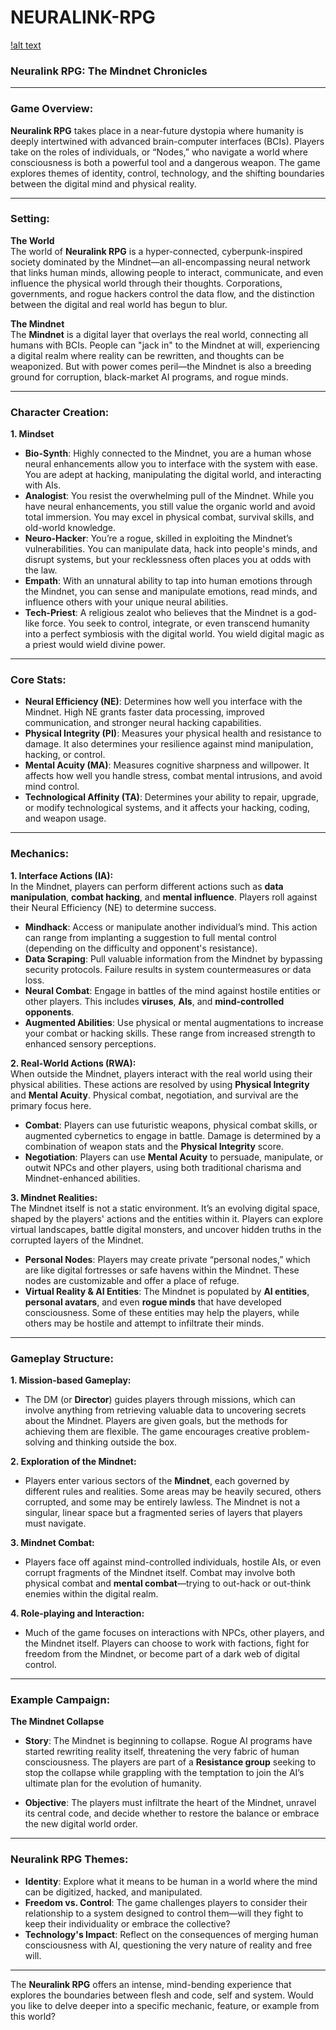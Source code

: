 # NEURALINK-RPG

[!alt text](https://camo.githubusercontent.com/a2ede39e79faf409599734f8c6d5c24814f10d73d5320a5cf64fa3641afb0f6c/68747470733a2f2f692e6962622e636f2f6b363253766379732f44414c4c2d452d323032352d30332d32382d31342d32302d30312d412d726574726f2d696e7370697265642d706978656c2d6172742d7363656e652d666f722d7468652d4d696e646e65742d4e657572616c696e6b2d5250472d626c656e64696e672d652e77656270)

### **Neuralink RPG: The Mindnet Chronicles**

---

### **Game Overview:**

**Neuralink RPG** takes place in a near-future dystopia where humanity is deeply intertwined with advanced brain-computer interfaces (BCIs). Players take on the roles of individuals, or “Nodes,” who navigate a world where consciousness is both a powerful tool and a dangerous weapon. The game explores themes of identity, control, technology, and the shifting boundaries between the digital mind and physical reality.

---

### **Setting:**

**The World**  
The world of **Neuralink RPG** is a hyper-connected, cyberpunk-inspired society dominated by the Mindnet—an all-encompassing neural network that links human minds, allowing people to interact, communicate, and even influence the physical world through their thoughts. Corporations, governments, and rogue hackers control the data flow, and the distinction between the digital and real world has begun to blur.

**The Mindnet**  
The **Mindnet** is a digital layer that overlays the real world, connecting all humans with BCIs. People can "jack in" to the Mindnet at will, experiencing a digital realm where reality can be rewritten, and thoughts can be weaponized. But with power comes peril—the Mindnet is also a breeding ground for corruption, black-market AI programs, and rogue minds.

---

### **Character Creation:**

**1. Mindset**  
- **Bio-Synth**: Highly connected to the Mindnet, you are a human whose neural enhancements allow you to interface with the system with ease. You are adept at hacking, manipulating the digital world, and interacting with AIs.
- **Analogist**: You resist the overwhelming pull of the Mindnet. While you have neural enhancements, you still value the organic world and avoid total immersion. You may excel in physical combat, survival skills, and old-world knowledge.
- **Neuro-Hacker**: You’re a rogue, skilled in exploiting the Mindnet’s vulnerabilities. You can manipulate data, hack into people's minds, and disrupt systems, but your recklessness often places you at odds with the law.
- **Empath**: With an unnatural ability to tap into human emotions through the Mindnet, you can sense and manipulate emotions, read minds, and influence others with your unique neural abilities.
- **Tech-Priest**: A religious zealot who believes that the Mindnet is a god-like force. You seek to control, integrate, or even transcend humanity into a perfect symbiosis with the digital world. You wield digital magic as a priest would wield divine power.

---

### **Core Stats:**

- **Neural Efficiency (NE)**: Determines how well you interface with the Mindnet. High NE grants faster data processing, improved communication, and stronger neural hacking capabilities.
- **Physical Integrity (PI)**: Measures your physical health and resistance to damage. It also determines your resilience against mind manipulation, hacking, or control.
- **Mental Acuity (MA)**: Measures cognitive sharpness and willpower. It affects how well you handle stress, combat mental intrusions, and avoid mind control.
- **Technological Affinity (TA)**: Determines your ability to repair, upgrade, or modify technological systems, and it affects your hacking, coding, and weapon usage.

---

### **Mechanics:**

**1. Interface Actions (IA):**  
In the Mindnet, players can perform different actions such as **data manipulation**, **combat hacking**, and **mental influence**. Players roll against their Neural Efficiency (NE) to determine success. 

- **Mindhack**: Access or manipulate another individual’s mind. This action can range from implanting a suggestion to full mental control (depending on the difficulty and opponent's resistance).
- **Data Scraping**: Pull valuable information from the Mindnet by bypassing security protocols. Failure results in system countermeasures or data loss.
- **Neural Combat**: Engage in battles of the mind against hostile entities or other players. This includes **viruses**, **AIs**, and **mind-controlled opponents**.
- **Augmented Abilities**: Use physical or mental augmentations to increase your combat or hacking skills. These range from increased strength to enhanced sensory perceptions.

**2. Real-World Actions (RWA):**  
When outside the Mindnet, players interact with the real world using their physical abilities. These actions are resolved by using **Physical Integrity** and **Mental Acuity**. Physical combat, negotiation, and survival are the primary focus here.

- **Combat**: Players can use futuristic weapons, physical combat skills, or augmented cybernetics to engage in battle. Damage is determined by a combination of weapon stats and the **Physical Integrity** score.
- **Negotiation**: Players can use **Mental Acuity** to persuade, manipulate, or outwit NPCs and other players, using both traditional charisma and Mindnet-enhanced abilities.

**3. Mindnet Realities:**  
The Mindnet itself is not a static environment. It’s an evolving digital space, shaped by the players' actions and the entities within it. Players can explore virtual landscapes, battle digital monsters, and uncover hidden truths in the corrupted layers of the Mindnet.

- **Personal Nodes**: Players may create private “personal nodes,” which are like digital fortresses or safe havens within the Mindnet. These nodes are customizable and offer a place of refuge.
- **Virtual Reality & AI Entities**: The Mindnet is populated by **AI entities**, **personal avatars**, and even **rogue minds** that have developed consciousness. Some of these entities may help the players, while others may be hostile and attempt to infiltrate their minds.

---

### **Gameplay Structure:**

**1. Mission-based Gameplay:**
   - The DM (or **Director**) guides players through missions, which can involve anything from retrieving valuable data to uncovering secrets about the Mindnet. Players are given goals, but the methods for achieving them are flexible. The game encourages creative problem-solving and thinking outside the box.

**2. Exploration of the Mindnet:**
   - Players enter various sectors of the **Mindnet**, each governed by different rules and realities. Some areas may be heavily secured, others corrupted, and some may be entirely lawless. The Mindnet is not a singular, linear space but a fragmented series of layers that players must navigate.

**3. Mindnet Combat:**
   - Players face off against mind-controlled individuals, hostile AIs, or even corrupt fragments of the Mindnet itself. Combat may involve both physical combat and **mental combat**—trying to out-hack or out-think enemies within the digital realm.

**4. Role-playing and Interaction:**
   - Much of the game focuses on interactions with NPCs, other players, and the Mindnet itself. Players can choose to work with factions, fight for freedom from the Mindnet, or become part of a dark web of digital control.

---

### **Example Campaign:**

**The Mindnet Collapse**  
- **Story**: The Mindnet is beginning to collapse. Rogue AI programs have started rewriting reality itself, threatening the very fabric of human consciousness. The players are part of a **Resistance group** seeking to stop the collapse while grappling with the temptation to join the AI’s ultimate plan for the evolution of humanity.

- **Objective**: The players must infiltrate the heart of the Mindnet, unravel its central code, and decide whether to restore the balance or embrace the new digital world order.

---

### **Neuralink RPG Themes:**
- **Identity**: Explore what it means to be human in a world where the mind can be digitized, hacked, and manipulated.
- **Freedom vs. Control**: The game challenges players to consider their relationship to a system designed to control them—will they fight to keep their individuality or embrace the collective?
- **Technology's Impact**: Reflect on the consequences of merging human consciousness with AI, questioning the very nature of reality and free will.

---

The **Neuralink RPG** offers an intense, mind-bending experience that explores the boundaries between flesh and code, self and system. Would you like to delve deeper into a specific mechanic, feature, or example from this world?
